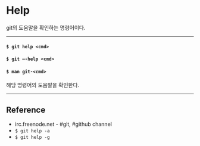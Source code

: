 # Help

git의 도움말을 확인하는 명령어이다.

---

#### `$ git help <cmd>`
#### `$ git —-help <cmd>`
#### `$ man git-<cmd>`

해당 명령어의 도움말을 확인한다.

---

## Reference

* irc.freenode.net - #git, #github channel
* `$ git help -a`
* `$ git help -g`
